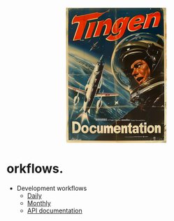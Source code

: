 <!-- u240925 -->

<div align="center">

  ![logo](../../.github/Images/Logos/TingenDocumentation-232x308.png)

</div>

# orkflows.

- Development workflows
  - [Daily](./Workflow/Daily.md)
  - [Monthly](./Workflow/Monthly.md)
  - [API documentation](./Workflow/API-documentation.md)